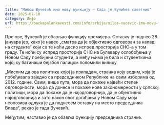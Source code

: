 ```yaml
---
title: "Милош Вучевић има нову функцију – Сада је Вучићев саветник"
date: 2025-07-10
category: Инфо
url: https://backapalankavesti.com/info/srbija/milos-vucevic-ima-novu-funkciju-sada-je-vucicev-savetnik/
---
```


Пре ове, Вучевић је обављао функцију премијера. Оставку је поднео 28. јануара јер, како је навео „сматра да је објективно одговоран за напад на студенте“ који се те ноћи десио испред просторија СНС-а у том граду. Те ноћи су испред просторија СНС на Булевару ослобођења у Новом Саду пребијени студенти, а међу њима је била и студенткиња којој су батинаши бејзбол палицом поломили вилицу.

„Мислим да ова политика којој ја припадам, странка коју водим, која је побеђивала заједно са председником Републике на свим изборима од 2012. године. Свим, више пута, мора да покаже највећи степен одговорности, мора да донесе и покаже нове закономерности у српској политици, мора да покаже да је најодговорнија, да је објективно најодговорнија и зато након овог догађања у Новом Саду моја неопозива одлука је да поднесем оставку на место председника Владе“, рекао је тада Вучевић.

Међутим, наставио је да обавља функцију председника странке.
